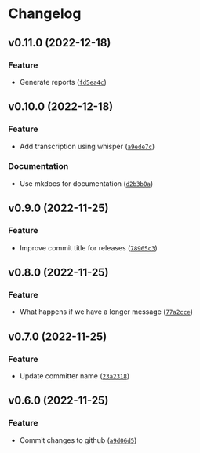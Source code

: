 # Changelog

<!--next-version-placeholder-->

## v0.11.0 (2022-12-18)
### Feature
* Generate reports ([`fd5ea4c`](https://github.com/rob-luke/conversations/commit/fd5ea4c802d79cc4970afdb597052a1a24e99477))

## v0.10.0 (2022-12-18)
### Feature
* Add transcription using whisper ([`a9ede7c`](https://github.com/rob-luke/conversations/commit/a9ede7c7b687a592f922475239892d4715005066))

### Documentation
* Use mkdocs for documentation ([`d2b3b0a`](https://github.com/rob-luke/conversations/commit/d2b3b0aa0e7bc77d2e65c8c0827ebf69b5e29c51))

## v0.9.0 (2022-11-25)
### Feature
* Improve commit title for releases ([`78965c3`](https://github.com/rob-luke/conversations/commit/78965c30d8417bff645d237d658638a8e063351b))

## v0.8.0 (2022-11-25)
### Feature
* What happens if we have a longer message ([`77a2cce`](https://github.com/rob-luke/conversations/commit/77a2cce16a1681568eedd1b974cc99ef8a1de808))

## v0.7.0 (2022-11-25)
### Feature
* Update committer name ([`23a2318`](https://github.com/rob-luke/conversations/commit/23a2318b4c0c8df637663fd4ccedd1135caa801d))

## v0.6.0 (2022-11-25)
### Feature
* Commit changes to github ([`a9d06d5`](https://github.com/rob-luke/conversations/commit/a9d06d5747ce36074831cb779af199f5f1ba366d))
